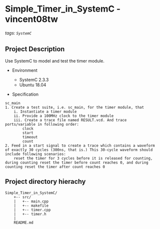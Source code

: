 # Simple_Timer_in_SystemC - vincent08tw
###### tags: `SystemC`

## Project Description
Use SystemC to model and test the timer module.

* Environment
	* SystemC 2.3.3
	* Ubuntu 18.04

* Specification  
```
sc_main
1. Create a test suite, i.e. sc_main, for the timer module, that
	i. Instantiate a timer module
	ii. Provide a 100MHz clock to the timer module
	iii. Create a trace file named RESULT.vcd. And trace ports/variable in following order:
		clock
		start
		timeout
		count
2. Feed in a start signal to create a trace which contains a waveform of exactly 30 cycles (300ns, that is.) This 30-cycle waveform should include following scenarios:
	reset the timer for 3 cycles before it is released for counting, during counting reset the timer before count reaches 0, and during counting reset the timer after count reaches 0
```

## Project directory hierachy
```
Simple_Timer_in_SystemC/
    +-- src/
    |   +-- main.cpp
    |   +--	makefile
    |   +--	timer.cpp
    |   +--	timer.h
    |
    README.md
```























